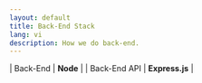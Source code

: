 ```yaml
---
layout: default
title: Back-End Stack
lang: vi
description: How we do back-end.
---
```


| Back-End | **Node** |
| Back-End API | **Express.js** |